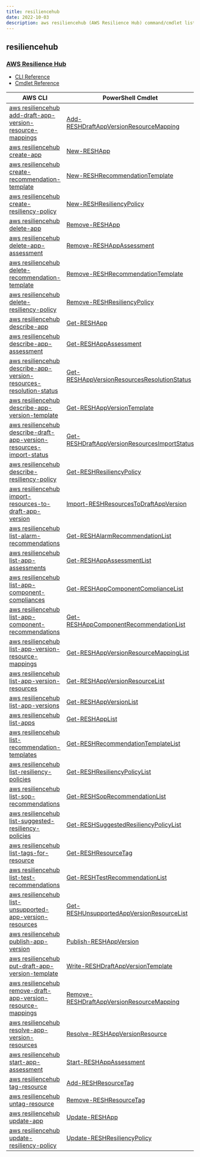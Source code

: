 ```yaml
---
title: resiliencehub
date: 2022-10-03
description: aws resiliencehub (AWS Resilience Hub) command/cmdlet list.
---
```


## resiliencehub

### [AWS Resilience Hub](https://aws.amazon.com/resilience-hub/)

* [CLI Reference](https://docs.aws.amazon.com/cli/latest/reference/resiliencehub/index.html)
* [Cmdlet Reference](https://docs.aws.amazon.com/powershell/latest/reference/items/ResilienceHub_cmdlets.html)

|AWS CLI|PowerShell Cmdlet|
|----|----|
|[aws resiliencehub add-draft-app-version-resource-mappings](https://docs.aws.amazon.com/cli/latest/reference/resiliencehub/add-draft-app-version-resource-mappings.html)|[Add-RESHDraftAppVersionResourceMapping](https://docs.aws.amazon.com/powershell/latest/reference/items/Add-RESHDraftAppVersionResourceMapping.html)|
|[aws resiliencehub create-app](https://docs.aws.amazon.com/cli/latest/reference/resiliencehub/create-app.html)|[New-RESHApp](https://docs.aws.amazon.com/powershell/latest/reference/items/New-RESHApp.html)|
|[aws resiliencehub create-recommendation-template](https://docs.aws.amazon.com/cli/latest/reference/resiliencehub/create-recommendation-template.html)|[New-RESHRecommendationTemplate](https://docs.aws.amazon.com/powershell/latest/reference/items/New-RESHRecommendationTemplate.html)|
|[aws resiliencehub create-resiliency-policy](https://docs.aws.amazon.com/cli/latest/reference/resiliencehub/create-resiliency-policy.html)|[New-RESHResiliencyPolicy](https://docs.aws.amazon.com/powershell/latest/reference/items/New-RESHResiliencyPolicy.html)|
|[aws resiliencehub delete-app](https://docs.aws.amazon.com/cli/latest/reference/resiliencehub/delete-app.html)|[Remove-RESHApp](https://docs.aws.amazon.com/powershell/latest/reference/items/Remove-RESHApp.html)|
|[aws resiliencehub delete-app-assessment](https://docs.aws.amazon.com/cli/latest/reference/resiliencehub/delete-app-assessment.html)|[Remove-RESHAppAssessment](https://docs.aws.amazon.com/powershell/latest/reference/items/Remove-RESHAppAssessment.html)|
|[aws resiliencehub delete-recommendation-template](https://docs.aws.amazon.com/cli/latest/reference/resiliencehub/delete-recommendation-template.html)|[Remove-RESHRecommendationTemplate](https://docs.aws.amazon.com/powershell/latest/reference/items/Remove-RESHRecommendationTemplate.html)|
|[aws resiliencehub delete-resiliency-policy](https://docs.aws.amazon.com/cli/latest/reference/resiliencehub/delete-resiliency-policy.html)|[Remove-RESHResiliencyPolicy](https://docs.aws.amazon.com/powershell/latest/reference/items/Remove-RESHResiliencyPolicy.html)|
|[aws resiliencehub describe-app](https://docs.aws.amazon.com/cli/latest/reference/resiliencehub/describe-app.html)|[Get-RESHApp](https://docs.aws.amazon.com/powershell/latest/reference/items/Get-RESHApp.html)|
|[aws resiliencehub describe-app-assessment](https://docs.aws.amazon.com/cli/latest/reference/resiliencehub/describe-app-assessment.html)|[Get-RESHAppAssessment](https://docs.aws.amazon.com/powershell/latest/reference/items/Get-RESHAppAssessment.html)|
|[aws resiliencehub describe-app-version-resources-resolution-status](https://docs.aws.amazon.com/cli/latest/reference/resiliencehub/describe-app-version-resources-resolution-status.html)|[Get-RESHAppVersionResourcesResolutionStatus](https://docs.aws.amazon.com/powershell/latest/reference/items/Get-RESHAppVersionResourcesResolutionStatus.html)|
|[aws resiliencehub describe-app-version-template](https://docs.aws.amazon.com/cli/latest/reference/resiliencehub/describe-app-version-template.html)|[Get-RESHAppVersionTemplate](https://docs.aws.amazon.com/powershell/latest/reference/items/Get-RESHAppVersionTemplate.html)|
|[aws resiliencehub describe-draft-app-version-resources-import-status](https://docs.aws.amazon.com/cli/latest/reference/resiliencehub/describe-draft-app-version-resources-import-status.html)|[Get-RESHDraftAppVersionResourcesImportStatus](https://docs.aws.amazon.com/powershell/latest/reference/items/Get-RESHDraftAppVersionResourcesImportStatus.html)|
|[aws resiliencehub describe-resiliency-policy](https://docs.aws.amazon.com/cli/latest/reference/resiliencehub/describe-resiliency-policy.html)|[Get-RESHResiliencyPolicy](https://docs.aws.amazon.com/powershell/latest/reference/items/Get-RESHResiliencyPolicy.html)|
|[aws resiliencehub import-resources-to-draft-app-version](https://docs.aws.amazon.com/cli/latest/reference/resiliencehub/import-resources-to-draft-app-version.html)|[Import-RESHResourcesToDraftAppVersion](https://docs.aws.amazon.com/powershell/latest/reference/items/Import-RESHResourcesToDraftAppVersion.html)|
|[aws resiliencehub list-alarm-recommendations](https://docs.aws.amazon.com/cli/latest/reference/resiliencehub/list-alarm-recommendations.html)|[Get-RESHAlarmRecommendationList](https://docs.aws.amazon.com/powershell/latest/reference/items/Get-RESHAlarmRecommendationList.html)|
|[aws resiliencehub list-app-assessments](https://docs.aws.amazon.com/cli/latest/reference/resiliencehub/list-app-assessments.html)|[Get-RESHAppAssessmentList](https://docs.aws.amazon.com/powershell/latest/reference/items/Get-RESHAppAssessmentList.html)|
|[aws resiliencehub list-app-component-compliances](https://docs.aws.amazon.com/cli/latest/reference/resiliencehub/list-app-component-compliances.html)|[Get-RESHAppComponentComplianceList](https://docs.aws.amazon.com/powershell/latest/reference/items/Get-RESHAppComponentComplianceList.html)|
|[aws resiliencehub list-app-component-recommendations](https://docs.aws.amazon.com/cli/latest/reference/resiliencehub/list-app-component-recommendations.html)|[Get-RESHAppComponentRecommendationList](https://docs.aws.amazon.com/powershell/latest/reference/items/Get-RESHAppComponentRecommendationList.html)|
|[aws resiliencehub list-app-version-resource-mappings](https://docs.aws.amazon.com/cli/latest/reference/resiliencehub/list-app-version-resource-mappings.html)|[Get-RESHAppVersionResourceMappingList](https://docs.aws.amazon.com/powershell/latest/reference/items/Get-RESHAppVersionResourceMappingList.html)|
|[aws resiliencehub list-app-version-resources](https://docs.aws.amazon.com/cli/latest/reference/resiliencehub/list-app-version-resources.html)|[Get-RESHAppVersionResourceList](https://docs.aws.amazon.com/powershell/latest/reference/items/Get-RESHAppVersionResourceList.html)|
|[aws resiliencehub list-app-versions](https://docs.aws.amazon.com/cli/latest/reference/resiliencehub/list-app-versions.html)|[Get-RESHAppVersionList](https://docs.aws.amazon.com/powershell/latest/reference/items/Get-RESHAppVersionList.html)|
|[aws resiliencehub list-apps](https://docs.aws.amazon.com/cli/latest/reference/resiliencehub/list-apps.html)|[Get-RESHAppList](https://docs.aws.amazon.com/powershell/latest/reference/items/Get-RESHAppList.html)|
|[aws resiliencehub list-recommendation-templates](https://docs.aws.amazon.com/cli/latest/reference/resiliencehub/list-recommendation-templates.html)|[Get-RESHRecommendationTemplateList](https://docs.aws.amazon.com/powershell/latest/reference/items/Get-RESHRecommendationTemplateList.html)|
|[aws resiliencehub list-resiliency-policies](https://docs.aws.amazon.com/cli/latest/reference/resiliencehub/list-resiliency-policies.html)|[Get-RESHResiliencyPolicyList](https://docs.aws.amazon.com/powershell/latest/reference/items/Get-RESHResiliencyPolicyList.html)|
|[aws resiliencehub list-sop-recommendations](https://docs.aws.amazon.com/cli/latest/reference/resiliencehub/list-sop-recommendations.html)|[Get-RESHSopRecommendationList](https://docs.aws.amazon.com/powershell/latest/reference/items/Get-RESHSopRecommendationList.html)|
|[aws resiliencehub list-suggested-resiliency-policies](https://docs.aws.amazon.com/cli/latest/reference/resiliencehub/list-suggested-resiliency-policies.html)|[Get-RESHSuggestedResiliencyPolicyList](https://docs.aws.amazon.com/powershell/latest/reference/items/Get-RESHSuggestedResiliencyPolicyList.html)|
|[aws resiliencehub list-tags-for-resource](https://docs.aws.amazon.com/cli/latest/reference/resiliencehub/list-tags-for-resource.html)|[Get-RESHResourceTag](https://docs.aws.amazon.com/powershell/latest/reference/items/Get-RESHResourceTag.html)|
|[aws resiliencehub list-test-recommendations](https://docs.aws.amazon.com/cli/latest/reference/resiliencehub/list-test-recommendations.html)|[Get-RESHTestRecommendationList](https://docs.aws.amazon.com/powershell/latest/reference/items/Get-RESHTestRecommendationList.html)|
|[aws resiliencehub list-unsupported-app-version-resources](https://docs.aws.amazon.com/cli/latest/reference/resiliencehub/list-unsupported-app-version-resources.html)|[Get-RESHUnsupportedAppVersionResourceList](https://docs.aws.amazon.com/powershell/latest/reference/items/Get-RESHUnsupportedAppVersionResourceList.html)|
|[aws resiliencehub publish-app-version](https://docs.aws.amazon.com/cli/latest/reference/resiliencehub/publish-app-version.html)|[Publish-RESHAppVersion](https://docs.aws.amazon.com/powershell/latest/reference/items/Publish-RESHAppVersion.html)|
|[aws resiliencehub put-draft-app-version-template](https://docs.aws.amazon.com/cli/latest/reference/resiliencehub/put-draft-app-version-template.html)|[Write-RESHDraftAppVersionTemplate](https://docs.aws.amazon.com/powershell/latest/reference/items/Write-RESHDraftAppVersionTemplate.html)|
|[aws resiliencehub remove-draft-app-version-resource-mappings](https://docs.aws.amazon.com/cli/latest/reference/resiliencehub/remove-draft-app-version-resource-mappings.html)|[Remove-RESHDraftAppVersionResourceMapping](https://docs.aws.amazon.com/powershell/latest/reference/items/Remove-RESHDraftAppVersionResourceMapping.html)|
|[aws resiliencehub resolve-app-version-resources](https://docs.aws.amazon.com/cli/latest/reference/resiliencehub/resolve-app-version-resources.html)|[Resolve-RESHAppVersionResource](https://docs.aws.amazon.com/powershell/latest/reference/items/Resolve-RESHAppVersionResource.html)|
|[aws resiliencehub start-app-assessment](https://docs.aws.amazon.com/cli/latest/reference/resiliencehub/start-app-assessment.html)|[Start-RESHAppAssessment](https://docs.aws.amazon.com/powershell/latest/reference/items/Start-RESHAppAssessment.html)|
|[aws resiliencehub tag-resource](https://docs.aws.amazon.com/cli/latest/reference/resiliencehub/tag-resource.html)|[Add-RESHResourceTag](https://docs.aws.amazon.com/powershell/latest/reference/items/Add-RESHResourceTag.html)|
|[aws resiliencehub untag-resource](https://docs.aws.amazon.com/cli/latest/reference/resiliencehub/untag-resource.html)|[Remove-RESHResourceTag](https://docs.aws.amazon.com/powershell/latest/reference/items/Remove-RESHResourceTag.html)|
|[aws resiliencehub update-app](https://docs.aws.amazon.com/cli/latest/reference/resiliencehub/update-app.html)|[Update-RESHApp](https://docs.aws.amazon.com/powershell/latest/reference/items/Update-RESHApp.html)|
|[aws resiliencehub update-resiliency-policy](https://docs.aws.amazon.com/cli/latest/reference/resiliencehub/update-resiliency-policy.html)|[Update-RESHResiliencyPolicy](https://docs.aws.amazon.com/powershell/latest/reference/items/Update-RESHResiliencyPolicy.html)|

